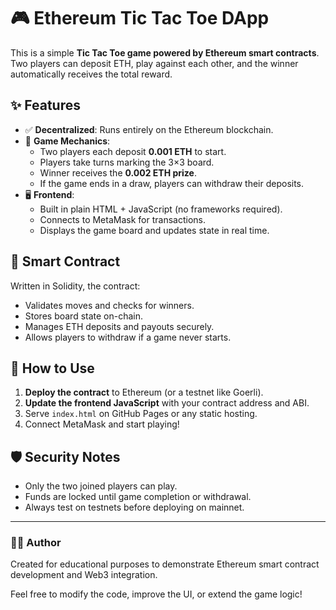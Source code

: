 # 🎮 Ethereum Tic Tac Toe DApp

This is a simple **Tic Tac Toe game powered by Ethereum smart contracts**. Two players can deposit ETH, play against each other, and the winner automatically receives the total reward.

## ✨ Features
- ✅ **Decentralized**: Runs entirely on the Ethereum blockchain.
- 🎯 **Game Mechanics**:
  - Two players each deposit **0.001 ETH** to start.
  - Players take turns marking the 3×3 board.
  - Winner receives the **0.002 ETH prize**.
  - If the game ends in a draw, players can withdraw their deposits.
- 🖥️ **Frontend**:
  - Built in plain HTML + JavaScript (no frameworks required).
  - Connects to MetaMask for transactions.
  - Displays the game board and updates state in real time.

## 🧩 Smart Contract
Written in Solidity, the contract:
- Validates moves and checks for winners.
- Stores board state on-chain.
- Manages ETH deposits and payouts securely.
- Allows players to withdraw if a game never starts.

## 🚀 How to Use
1. **Deploy the contract** to Ethereum (or a testnet like Goerli).
2. **Update the frontend JavaScript** with your contract address and ABI.
3. Serve `index.html` on GitHub Pages or any static hosting.
4. Connect MetaMask and start playing!

## 🛡️ Security Notes
- Only the two joined players can play.
- Funds are locked until game completion or withdrawal.
- Always test on testnets before deploying on mainnet.

---

### 🧑‍💻 Author
Created for educational purposes to demonstrate Ethereum smart contract development and Web3 integration.

Feel free to modify the code, improve the UI, or extend the game logic!

